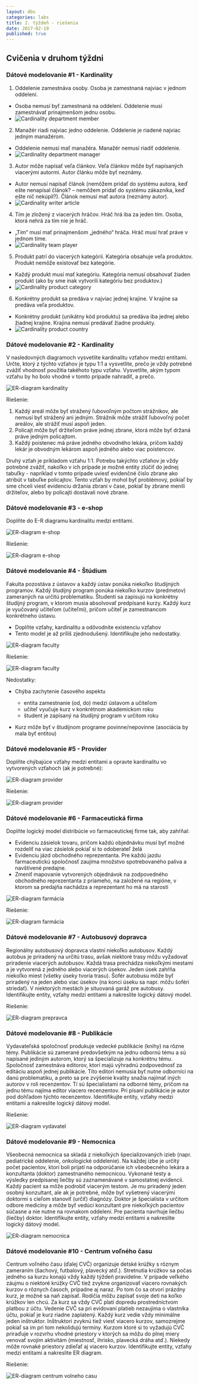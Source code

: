 ```yaml
---
layout: dbs
categories: labs
title: 2. týždeň - riešenia
date: 2017-02-19
published: true
---
```


## Cvičenia v druhom týždni

### Dátové modelovanie #1 - Kardinality

1. Oddelenie zamestnáva osoby. Osoba je zamestnaná najviac v jednom oddelení.
  * Osoba nemusí byť zamestnaná na oddelení. Oddelenie musí zamestnávať prinajmenšom jednu osobu.
  * ![Cardinality department member](/labs/files/lab02/osoba_oddelenie_kardinality.png "Kardinality pre oddelenie a osobu")

2. Manažér riadi najviac jedno oddelenie. Oddelenie je riadené najviac jedným manažérom.
  * Oddelenie nemusí mať manažéra. Manažér nemusí riadiť oddelenie.
  * ![Cardinality department manager](/labs/files/lab02/manazer_oddelenie_kardinality.png "Kardinality pre oddelenie a manažéra")

3. Autor môže napísať veľa článkov. Veľa článkov môže byť napísaných viacerými autormi. Autor článku môže byť neznámy.
  * Autor nemusí napísať článok (nemôžem pridať do systému autora, keď ešte nenapísal článok? – nemôžem pridať do systému zákazníka, keď ešte nič nekúpil?). Článok nemusí mať autora (neznámy autor).
  * ![Cardinality writer article](/labs/files/lab02/autor_clanok_kardinality.png "Kardinality pre autora a článok")

4. Tím je zložený z viacerých hráčov. Hráč hrá iba za jeden tím. Osoba, ktorá nehrá za tím nie je hráč.
  * „Tím“ musí mať prinajmenšom „jedného“ hráča. Hráč musí hrať práve v jednom tíme.
  * ![Cardinality team player](/labs/files/lab02/hrac_tim_kardinality.png "Kardinality pre hráča a tím")

5. Produkt patrí do viacerých kategórií. Kategória obsahuje veľa produktov. Produkt nemôže existovať bez kategórie.
  * Každý produkt musí mať kategóriu. Kategória nemusí obsahovať žiaden produkt (ako by sme inak vytvorili kategóriu bez produktov.)
  * ![Cardinality product category](/labs/files/lab02/produkt_kategoria_kardinality.png "Kardinality pre produkt a kategoriu")

6. Konkrétny produkt sa predáva v najviac jednej krajine. V krajine sa predáva veľa produktov.
  * Konkrétny produkt (unikátny kód produktu) sa predáva iba jednej alebo žiadnej krajine. Krajina nemusí predávať žiadne
  produkty.
  * ![Cardinality product country](/labs/files/lab02/produkt_krajina_kardinality.png "Kardinality pre produkt a krajinu")

### Dátové modelovanie #2 - Kardinality

V nasledovných diagramoch vysvetlite kardinalitu vzťahov medzi entitami. Určte, ktorý z týchto vzťahov
je typu 1:1 a vysvetlite, prečo je vždy potrebné zvážiť vhodnosť použitia takéhoto typu vzťahu. Vysvetlite, 
akým typom vzťahu by ho bolo vhodné v tomto prípade nahradiť, a prečo.

![ER-diagram kardinality](/labs/files/lab02/kardinality_zadanie.png "E-R diagram kardinality")

Riešenie:

1. Každý areál môže byť strážený ľubovoľným počtom strážnikov, ale nemusí byť strážený ani jedným.
Strážnik môže strážiť ľubovoľný počet areálov, ale strážiť musí aspoň jeden.
2. Policajt môže byť držiteľom práve jednej zbrane, ktorá môže byť držaná práve jedným policajtom.
3. Každý poistenec má práve jedného obvodného lekára, pričom každý lekár je obvodným lekárom aspoň jedného
alebo viac poistencov.

Druhý vzťah je príkladom vzťahu 1:1. Potrebu takýchto vzťahov je vždy potrebné zvážiť, nakoľko v ich prípade je možné entity zlúčiť
do jednej tabuľky - napríklad v tomto prípade uviesť evidenčné číslo zbrane ako atribút v tabuľke policajtov.
Tento vzťah by mohol byť problémový, pokiaľ by sme chceli viesť evidenciu držania zbraní v čase, pokiaľ by zbrane menili držiteľov,
alebo by policajti dostávali nové zbrane.

### Dátové modelovanie #3 - e-shop

Doplňte do E-R diagramu kardinalitu medzi entitami.

![ER-diagram e-shop](/labs/files/lab02/e-shop_zadanie.png "E-R diagram e-shop - zadanie")

Riešenie:

![ER-diagram e-shop](/labs/files/lab02/e-shop_riesenie.png "E-R diagram e-shop - riešenie")

### Dátové modelovanie #4 - Štúdium

Fakulta pozostáva z ústavov a každý ústav ponúka niekoľko študijných programov.
Každý študijný program ponúka niekoľko kurzov (predmetov) zameraných na určitú problematiku.
Študenti sa zapisujú na konkrétny študijný program, v ktorom musia absolvovať predpísané kurzy.
Každý kurz je vyučovaný učiteľom (učiteľmi), pričom učiteľ je zamestnancom konkrétneho ústavu.

* Doplňte vzťahy, kardinalitu a odôvodnite existenciu vzťahov
* Tento model je až príliš zjednodušený. Identifikujte jeho nedostatky.

![ER-diagram faculty](/labs/files/lab02/studium_zadanie.png "E-R diagram štúdium - zadanie")

Riešenie:

![ER-diagram faculty](/labs/files/lab02/studium_riesenie.png "E-R diagram štúdium - riešenie")

Nedostatky:

* Chýba zachytenie časového aspektu 
  * entita zamestnanie (od, do) medzi ústavom a učiteľom
  * učiteľ vyučuje kurz v konkrétnom akademickom roku
  * študent je zapísaný na študijný program v určitom roku

* Kurz môže byť v študijnom programe povinne/nepovinne (asociácia by mala byť entitou)

### Dátové modelovanie #5 - Provider
Doplňte chýbajúce vzťahy medzi entitami a opravte kardinalitu vo vytvorených vzťahoch (ak je potrebné):

![ER-diagram provider](/labs/files/lab02/poskytovatel_zadanie.png "E-R diagram provider - zadanie")

Riešenie:

![ER-diagram provider](/labs/files/lab02/poskytovatel_riesenie.png "E-R diagram provider - riešenie")

### Dátové modelovanie #6 - Farmaceutická firma

Doplňte logický model distribúcie vo farmaceutickej firme tak, aby zahŕňal:

* Evidenciu zásielok tovaru, pričom každú objednávku musí byť možné rozdeliť na viac zásielok pokiaľ si to odoberateľ želá
* Evidenciu jázd obchodného reprezentanta. Pre každú jazdu farmaceutickú spoločnosť zaujíma množstvo spotrebovaného paliva a navštívené predajne.
* Zmeniť mapovanie vytvorených objednávok na zodpovedného obchodného reprezentanta z priameho, na založené na regióne, v ktorom
sa predajňa nachádza a reprezentant ho má na starosti

![ER-diagram farmácia](/labs/files/lab02/farmacia_zadanie.png "E-R diagram farmácia")

Riešenie:

![ER-diagram farmácia](/labs/files/lab02/farmacia_riesenie.png "E-R diagram farmácia")


### Dátové modelovanie #7 - Autobusový dopravca

Regionálny autobusový dopravca vlastní niekoľko autobusov. Každý autobus je priradený na určitú
trasu, avšak niektoré trasy môžu vyžadovať priradenie viacerých autobusov. Každá trasa prechádza
niekoľkými mestami a je vytvorená z jedného alebo viacerých úsekov. Jeden úsek zahŕňa niekoľko
miest (všetky úseky tvoria trasu). Šofér autobusu môže byť priradený na jeden alebo viac úsekov (na
konci úseku sa napr. môžu šoféri striedať). V niektorých mestách je situovaná garáž pre autobusy.
Identifikujte entity, vzťahy medzi entitami a nakreslite logický dátový model.

Riešenie:

![ER-diagram prepravca](/labs/files/lab02/prepravca_riesenie.png "E-R diagram prepravca - riešenie")


### Dátové modelovanie #8 - Publikácie

Vydavateľská spoločnosť produkuje vedecké publikácie (knihy) na rôzne témy. Publikácie sú
zamerané predovšetkým na jednu odbornú tému a sú napísané jediným autorom, ktorý sa
špecializuje na konkrétnu tému. Spoločnosť zamestnáva editorov, ktorí majú výhradnú zodpovednosť
za editáciu aspoň jednej publikácie. Títo editori nemusia byť nutne odborníci na danú problematiku,
a preto sa pre zvýšenie kvality snažia najímať iných autorov v roli recenzentov. Tí sú špecialistami na
odborné témy, pričom na jednu tému najíma editor viacero recenzentov. Pri písaní publikácie je
autor pod dohľadom týchto recenzentov. Identifikujte entity, vzťahy medzi entitami a nakreslite logický dátový model.

Riešenie:

![ER-diagram vydavatel](/labs/files/lab02/vydavatel_riesenie.png "E-R vydavatel - riešenie")


### Dátové modelovanie #9 - Nemocnica

Všeobecná nemocnica sa skladá z niekoľkých špecializovaných izieb (napr. pediatrické oddelenie,
onkologické oddelenie). Na každej izbe je určitý počet pacientov, ktorí boli prijatí na odporúčanie ich
všeobecného lekára a konzultanta (doktor) zamestnaného nemocnicou. Vykonané testy a výsledky
predpísanej liečby sú zaznamenávané v samostatnej evidencii. Každý pacient sa môže podrobiť
viacerým testom. Je mu priradený jeden osobný konzultant, ale ak je potrebné, môže byť vyšetrený
viacerými doktormi s cieľom stanoviť (určiť) diagnózy. Doktor je špecialista v určitom odbore
medicíny a môže byť vedúci konzultant pre niekoľkých pacientov súčasne a nie nutne na rovnakom
oddelení. Pre pacienta navrhuje liečbu (liečby) doktor. Identifikujte entity, vzťahy medzi entitami
a nakreslite logický dátový model.

![ER-diagram nemocnica](/labs/files/lab02/nemocnica_riesenie.png "E-R nemocnica - riešenie")


### Dátové modelovanie #10 - Centrum voľného času

Centrum voľného času (ďalej CVČ) organizuje detské krúžky s rôznym zameraním (šachový, futbalový, plavecký atď.). 
Stretnutia krúžkov sa počas jedného sa kurzu konajú vždy každý týždeň pravidelne. V prípade veľkého záujmu o niektoré 
krúžky CVČ tiež zvykne organizovať viacero rovnakých kurzov o rôznych časoch, prípadne aj naraz. Po tom čo sa otvorí prázdny kurz,
je možné sa naň zapísať. Rodičia môžu zapísať svoje deti na koľko krúžkov len chcú. Za kurz sa vždy CVČ platí dopredu prostredníctvom platbou z účtu.
Vedenie CVČ sa pri evidovaní platieb nezaujíma o vlastníka účtu, pokiaľ je kurz riadne zaplatený.
Každý kurz vedie vždy minimálne jeden inštruktor. Inštruktori zvyknú tiež viesť viacero kurzov, 
samozrejme pokiaľ sa im pri tom nekolidujú termíny. Kurzom ktoré si to vyžadujú CVČ priraďuje v rozvrhu vhodné priestory 
v ktorých sa môžu do plnej miery venovať svojim aktivitám (miestnosť, ihrisko, plavecká dráha atď.). Niekedy môže rovnaké priestory zdieľať 
aj viacero kurzov. Identifikujte entity, vzťahy medzi entitami a nakreslite ER diagram.

Riešenie:

![ER-diagram centrum volneho casu](/labs/files/lab02/cvc_riesenie.png "E-R centrum volneho casu")

